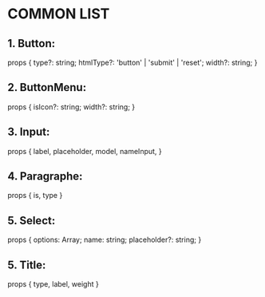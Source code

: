 # **COMMON LIST**

## 1. Button:
props {
  type?: string;
  htmlType?: 'button' | 'submit' | 'reset';
  width?: string;
}

## 2. ButtonMenu:
props {
  isIcon?: string;
  width?: string;
}

## 3. Input:
props {
  label,
  placeholder,
  model,
  nameInput,
}

## 4. Paragraphe:
props {
  is,
  type
}

## 5. Select:
props {
 options: Array<object>;
  name: string;
  placeholder?: string;
}

## 5. Title:
props {
 type,
 label,
 weight
}
